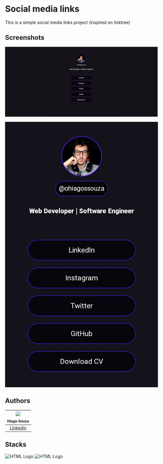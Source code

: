 # Social media links

This is a simple social media links project (inspired on linktree)


## Screenshots

![Desktop View](./images/desktopView.png)

![Mobile View](./images/mobileView.jpeg)

## Authors

| [<img src="https://avatars.githubusercontent.com/u/105474434?v=4" height="100px"><br><sub>Hiago Souza</sub>](https://github.com/ohiagosouza) |
| :---: |
| [Linkedin](https://www.linkedin.com/in/ohiagosouza) |

## Stacks
<div>
  <img src="https://cdn.jsdelivr.net/gh/devicons/devicon/icons/html5/html5-plain.svg" alt="HTML Logo" title="HTML" height="50px"/>
  <img src="https://cdn.jsdelivr.net/gh/devicons/devicon/icons/css3/css3-plain.svg" alt="HTML Logo" title="CSS" height="50px"/>
</div>
                    